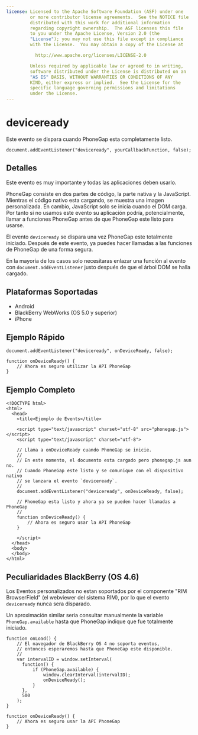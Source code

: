 ```yaml
---
license: Licensed to the Apache Software Foundation (ASF) under one
         or more contributor license agreements.  See the NOTICE file
         distributed with this work for additional information
         regarding copyright ownership.  The ASF licenses this file
         to you under the Apache License, Version 2.0 (the
         "License"); you may not use this file except in compliance
         with the License.  You may obtain a copy of the License at

           http://www.apache.org/licenses/LICENSE-2.0

         Unless required by applicable law or agreed to in writing,
         software distributed under the License is distributed on an
         "AS IS" BASIS, WITHOUT WARRANTIES OR CONDITIONS OF ANY
         KIND, either express or implied.  See the License for the
         specific language governing permissions and limitations
         under the License.
---
```


deviceready
===========

Este evento se dispara cuando PhoneGap esta completamente listo.

    document.addEventListener("deviceready", yourCallbackFunction, false);

Detalles
--------

Este evento es muy importante y todas las aplicaciones deben usarlo.

PhoneGap consiste en dos partes de código, la parte nativa y la JavaScript. Mientras el código nativo esta cargando, se muestra una imagen personalizada. En cambio, JavaScript solo se inicia cuando el DOM carga. Por tanto si no usamos este evento su aplicación podría, potencialmente, llamar a funciones PhoneGap antes de que PhoneGap este listo para usarse.

El evento `deviceready` se dispara una vez PhoneGap este totalmente iniciado. Después de este evento, ya puedes hacer llamadas a las funciones de PhoneGap de una forma segura.

En la mayoría de los casos solo necesitaras enlazar una función al evento con `document.addEventListener` justo después de que el árbol DOM se halla cargado.


Plataformas Soportadas
----------------------

- Android
- BlackBerry WebWorks (OS 5.0 y superior)
- iPhone

Ejemplo Rápido
--------------

    document.addEventListener("deviceready", onDeviceReady, false);

    function onDeviceReady() {
        // Ahora es seguro utilizar la API PhoneGap
    }

Ejemplo Completo
----------------

    <!DOCTYPE html>
    <html>
      <head>
        <title>Ejemplo de Events</title>

        <script type="text/javascript" charset="utf-8" src="phonegap.js"></script>
        <script type="text/javascript" charset="utf-8">

        // Llama a onDeviceReady cuando PhoneGap se inicie.
        //
        // En este momento, el documento esta cargado pero phonegap.js aun no.
        // Cuando PhoneGap este listo y se comunique con el dispositivo nativo
        // se lanzara el evento `deviceready`.
        // 
        document.addEventListener("deviceready", onDeviceReady, false);

        // PhoneGap esta listo y ahora ya se pueden hacer llamadas a PhoneGap
        //
        function onDeviceReady() {
            // Ahora es seguro usar la API PhoneGap
        }

        </script>
      </head>
      <body>
      </body>
    </html>
    
Peculiaridades BlackBerry (OS 4.6)
----------------------------------

Los Eventos personalizados no estan soportados por el componente "RIM BrowserField" (el webviewer del sistema RIM), por lo que el evento `deviceready` nunca sera disparado.

Un aproximación similar seria consultar manualmente la variable `PhoneGap.available` hasta que PhoneGap indique que fue totalmente iniciado.

    function onLoad() {
        // El navegador de BlackBerry OS 4 no soporta eventos,
        // entonces esperaremos hasta que PhoneGap este disponible.
        //
        var intervalID = window.setInterval(
          function() {
              if (PhoneGap.available) {
                  window.clearInterval(intervalID);
                  onDeviceReady();
              }
          },
          500
        );
    }

    function onDeviceReady() {
        // Ahora es seguro usar la API PhoneGap
    }
